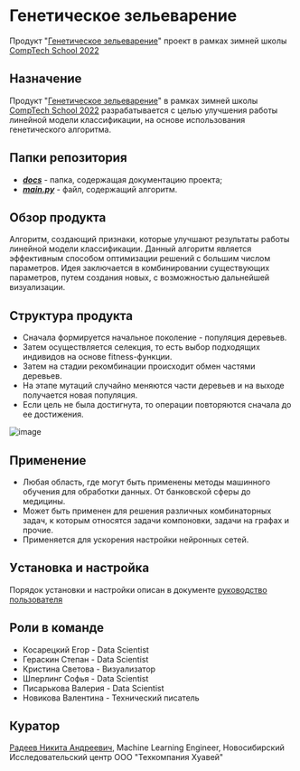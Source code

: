 # Генетическое зельеварение
Продукт "[Генетическое зельеварение](https://github.com/comptech-winter-school/genetic-potioncraft)" проект в рамках зимней школы [CompTech School 2022](https://comptechschool.com/2022/projects/genetic_algorithm)

## Назначение
Продукт "[Генетическое зельеварение](https://github.com/comptech-winter-school/genetic-potioncraft)" в рамках зимней школы [CompTech School 2022](https://comptechschool.com/2022/projects/genetic_algorithm) разрабатывается с целью улучшения работы линейной модели классификации, на основе использования генетического алгоритма.

## Папки репозитория
* ___[docs](https://github.com/comptech-winter-school/genetic-potioncraft/tree/main/docs)___ - папка, содержащая документацию проекта;
* ___[main.py](https://github.com/comptech-winter-school/genetic-potioncraft/blob/main/main.py)___ - файл, содержащий алгоритм.

## Обзор продукта 
Алгоритм, создающий признаки, которые улучшают результаты работы линейной модели классификации. Данный алгоритм является эффективным способом оптимизации решений с большим числом параметров. Идея заключается в комбинировании существующих параметров, путем создания новых, с возможностью дальнейшей визуализации.

## Структура продукта

* Сначала формируется начальное поколение - популяция деревьев. 
* Затем осуществляется селекция, то есть выбор подходящих индивидов на основе fitness-функции. 
* Затем на стадии рекомбинации происходит обмен частями деревьев. 
* На этапе мутаций случайно меняются части деревьев и на выходе получается новая популяция. 
* Если цель не была достигнута, то операции повторяются сначала до ее достижения.

![image](https://user-images.githubusercontent.com/98469155/152510658-a4e324a3-9875-4a6a-8319-a5d955f3f83b.png)

## Применение

* Любая область, где могут быть применены методы машинного обучения для обработки данных. От банковской сферы до медицины. 
* Может быть применен для решения различных комбинаторных задач, к которым относятся задачи компоновки, задачи на графах и прочие. 
* Применяется для ускорения настройки нейронных сетей.

## Уcтановка и настройка
Порядок установки и настройки описан в документе [руководство пользователя](https://github.com/comptech-winter-school/genetic-potioncraft/blob/main/docs/source/user_guide.md)

## Роли в команде
* Косарецкий Егор - Data Scientist
* Гераскин Степан - Data Scientist
* Кристина Светова - Визуализатор
* Шперлинг Софья - Data Scientist
* Писарькова Валерия - Data Scientist
* Новикова Валентина - Технический писатель

## Куратор
[Радеев Никита Андреевич](https://t.me/rdvnkt), Machine Learning Engineer,
Новосибирский Исследовательский центр
ООО "Техкомпания Хуавей"
